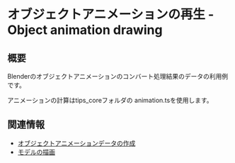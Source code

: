 # オブジェクトアニメーションの再生 - Object animation drawing

## 概要

Blenderのオブジェクトアニメーションのコンバート処理結果のデータの利用例です。

アニメーションの計算はtips_coreフォルダの animation.tsを使用します。

## 関連情報

- [オブジェクトアニメーションデータの作成](../object_animation_converter/) 
- [モデルの描画](../basic_model_drawing/)
